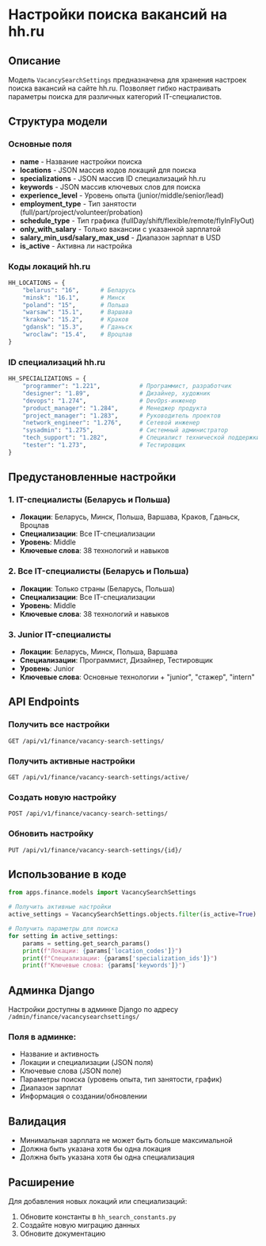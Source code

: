 # Настройки поиска вакансий на hh.ru

## Описание

Модель `VacancySearchSettings` предназначена для хранения настроек поиска вакансий на сайте hh.ru. Позволяет гибко настраивать параметры поиска для различных категорий IT-специалистов.

## Структура модели

### Основные поля

- **name** - Название настройки поиска
- **locations** - JSON массив кодов локаций для поиска
- **specializations** - JSON массив ID специализаций hh.ru
- **keywords** - JSON массив ключевых слов для поиска
- **experience_level** - Уровень опыта (junior/middle/senior/lead)
- **employment_type** - Тип занятости (full/part/project/volunteer/probation)
- **schedule_type** - Тип графика (fullDay/shift/flexible/remote/flyInFlyOut)
- **only_with_salary** - Только вакансии с указанной зарплатой
- **salary_min_usd/salary_max_usd** - Диапазон зарплат в USD
- **is_active** - Активна ли настройка

### Коды локаций hh.ru

```python
HH_LOCATIONS = {
    "belarus": "16",      # Беларусь
    "minsk": "16.1",      # Минск
    "poland": "15",       # Польша
    "warsaw": "15.1",     # Варшава
    "krakow": "15.2",     # Краков
    "gdansk": "15.3",     # Гданьск
    "wroclaw": "15.4",    # Вроцлав
}
```

### ID специализаций hh.ru

```python
HH_SPECIALIZATIONS = {
    "programmer": "1.221",           # Программист, разработчик
    "designer": "1.89",              # Дизайнер, художник
    "devops": "1.274",               # DevOps-инженер
    "product_manager": "1.284",      # Менеджер продукта
    "project_manager": "1.283",      # Руководитель проектов
    "network_engineer": "1.276",     # Сетевой инженер
    "sysadmin": "1.275",             # Системный администратор
    "tech_support": "1.282",         # Специалист технической поддержки
    "tester": "1.273",               # Тестировщик
}
```

## Предустановленные настройки

### 1. IT-специалисты (Беларусь и Польша)
- **Локации**: Беларусь, Минск, Польша, Варшава, Краков, Гданьск, Вроцлав
- **Специализации**: Все IT-специализации
- **Уровень**: Middle
- **Ключевые слова**: 38 технологий и навыков

### 2. Все IT-специалисты (Беларусь и Польша)
- **Локации**: Только страны (Беларусь, Польша)
- **Специализации**: Все IT-специализации
- **Уровень**: Middle
- **Ключевые слова**: 38 технологий и навыков

### 3. Junior IT-специалисты
- **Локации**: Беларусь, Минск, Польша, Варшава
- **Специализации**: Программист, Дизайнер, Тестировщик
- **Уровень**: Junior
- **Ключевые слова**: Основные технологии + "junior", "стажер", "intern"

## API Endpoints

### Получить все настройки
```
GET /api/v1/finance/vacancy-search-settings/
```

### Получить активные настройки
```
GET /api/v1/finance/vacancy-search-settings/active/
```

### Создать новую настройку
```
POST /api/v1/finance/vacancy-search-settings/
```

### Обновить настройку
```
PUT /api/v1/finance/vacancy-search-settings/{id}/
```

## Использование в коде

```python
from apps.finance.models import VacancySearchSettings

# Получить активные настройки
active_settings = VacancySearchSettings.objects.filter(is_active=True)

# Получить параметры для поиска
for setting in active_settings:
    params = setting.get_search_params()
    print(f"Локации: {params['location_codes']}")
    print(f"Специализации: {params['specialization_ids']}")
    print(f"Ключевые слова: {params['keywords']}")
```

## Админка Django

Настройки доступны в админке Django по адресу `/admin/finance/vacancysearchsettings/`

### Поля в админке:
- Название и активность
- Локации и специализации (JSON поля)
- Ключевые слова (JSON поле)
- Параметры поиска (уровень опыта, тип занятости, график)
- Диапазон зарплат
- Информация о создании/обновлении

## Валидация

- Минимальная зарплата не может быть больше максимальной
- Должна быть указана хотя бы одна локация
- Должна быть указана хотя бы одна специализация

## Расширение

Для добавления новых локаций или специализаций:

1. Обновите константы в `hh_search_constants.py`
2. Создайте новую миграцию данных
3. Обновите документацию
